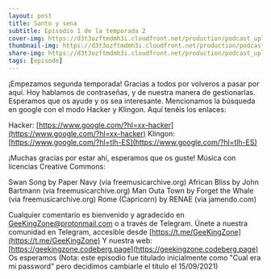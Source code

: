```yaml
---
layout: post
title: Santo y sena
subtitle: Episodio 1 de la temporada 2
cover-img: https://d3t3ozftmdmh3i.cloudfront.net/production/podcast_uploaded_nologo400/14743809/14743809-1619370372653-eb16be7dd0aee.jpg
thumbnail-img: https://d3t3ozftmdmh3i.cloudfront.net/production/podcast_uploaded_nologo400/14743809/14743809-1619370372653-eb16be7dd0aee.jpg
share-img: https://d3t3ozftmdmh3i.cloudfront.net/production/podcast_uploaded_nologo400/14743809/14743809-1619370372653-eb16be7dd0aee.jpg
tags: [episode]
---
```


¡Empezamos segunda temporada!
Gracias a todos por volveros a pasar por aquí. Hoy hablamos de contraseñas, y de nuestra manera de gestionarlas. Esperamos que os ayude y os sea interesante.
Mencionamos la búsqueda en google con el modo Hacker y Klingon. Aquí tenéis los enlaces:

 Hacker: [https://www.google.com/?hl=xx-hacker](https://www.google.com/?hl=xx-hacker)
 Klingon: [https://www.google.com/?hl=tlh-ES](https://www.google.com/?hl=tlh-ES)

¡Muchas gracias por estar ahí, esperamos que os guste!
Música con licencias Creative Commons:

 Swan Song by Paper Navy (via freemusicarchive.org)
 African Bliss by John Bartmann (via freemusicarchive.org)
 Man Outa Town by Forget the Whale (via freemusicarchive.org)
 Rome (Capricorn) by RENAE (via jamendo.com)

Cualquier comentario es bienvenido y agradecido en GeeKingZone@protonmail.com o a través de Telegram.
Únete a nuestra comunidad en Telegram, accesible desde [https://t.me/GeeKingZone](https://t.me/GeeKingZone)
Y nuestra web: [https://geekingzone.codeberg.page](https://geekingzone.codeberg.page)
Os esperamos
(Nota: este episodio fue titulado inicialmente como "Cual era mi password" pero decidimos cambiarle el título el 15/09/2021)
